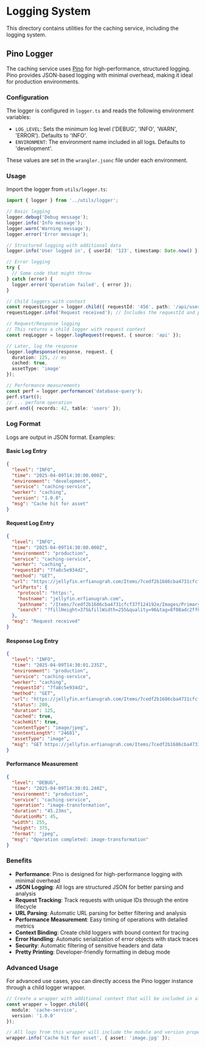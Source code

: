 # Logging System

This directory contains utilities for the caching service, including the logging system.

## Pino Logger

The caching service uses [Pino](https://getpino.io) for high-performance, structured logging. Pino provides JSON-based logging with minimal overhead, making it ideal for production environments.

### Configuration

The logger is configured in `logger.ts` and reads the following environment variables:

- `LOG_LEVEL`: Sets the minimum log level ('DEBUG', 'INFO', 'WARN', 'ERROR'). Defaults to 'INFO'.
- `ENVIRONMENT`: The environment name included in all logs. Defaults to 'development'.

These values are set in the `wrangler.jsonc` file under each environment.

### Usage

Import the logger from `utils/logger.ts`:

```typescript
import { logger } from '../utils/logger';

// Basic logging
logger.debug('Debug message');
logger.info('Info message');
logger.warn('Warning message');
logger.error('Error message');

// Structured logging with additional data
logger.info('User logged in', { userId: '123', timestamp: Date.now() });

// Error logging
try {
  // Some code that might throw
} catch (error) {
  logger.error('Operation failed', { error });
}

// Child loggers with context
const requestLogger = logger.child({ requestId: '456', path: '/api/users' });
requestLogger.info('Request received'); // Includes the requestId and path

// Request/Response logging
// This returns a child logger with request context
const reqLogger = logger.logRequest(request, { source: 'api' });

// Later, log the response
logger.logResponse(response, request, {
  duration: 125, // ms
  cached: true,
  assetType: 'image'
});

// Performance measurements
const perf = logger.performance('database-query');
perf.start();
// ... perform operation
perf.end({ records: 42, table: 'users' });
```

### Log Format

Logs are output in JSON format. Examples:

#### Basic Log Entry
```json
{
  "level": "INFO",
  "time": "2025-04-09T14:30:00.000Z",
  "environment": "development",
  "service": "caching-service",
  "worker": "caching",
  "version": "1.0.0",
  "msg": "Cache hit for asset"
}
```

#### Request Log Entry
```json
{
  "level": "INFO",
  "time": "2025-04-09T14:30:00.000Z",
  "environment": "production",
  "service": "caching-service",
  "worker": "caching",
  "requestId": "7fa8c5e934d2",
  "method": "GET",
  "url": "https://jellyfin.erfianugrah.com/Items/7cedf2b1686cba4731cfcf37f124192e/Images/Primary",
  "urlParts": {
    "protocol": "https:",
    "hostname": "jellyfin.erfianugrah.com",
    "pathname": "/Items/7cedf2b1686cba4731cfcf37f124192e/Images/Primary",
    "search": "?fillHeight=375&fillWidth=255&quality=96&tag=8f08adc2ff69ed3b4df7a56dce689ddd"
  },
  "msg": "Request received"
}
```

#### Response Log Entry
```json
{
  "level": "INFO",
  "time": "2025-04-09T14:30:01.235Z",
  "environment": "production", 
  "service": "caching-service",
  "worker": "caching",
  "requestId": "7fa8c5e934d2",
  "method": "GET",
  "url": "https://jellyfin.erfianugrah.com/Items/7cedf2b1686cba4731cfcf37f124192e/Images/Primary",
  "status": 200,
  "duration": 125,
  "cached": true,
  "cacheHit": true,
  "contentType": "image/jpeg",
  "contentLength": "24681",
  "assetType": "image",
  "msg": "GET https://jellyfin.erfianugrah.com/Items/7cedf2b1686cba4731cfcf37f124192e/Images/Primary - Ok"
}
```

#### Performance Measurement
```json
{
  "level": "DEBUG",
  "time": "2025-04-09T14:30:01.240Z",
  "environment": "production",
  "service": "caching-service",
  "operation": "image-transformation",
  "duration": "45.23ms",
  "durationMs": 45,
  "width": 255,
  "height": 375,
  "format": "jpeg",
  "msg": "Operation completed: image-transformation"
}
```

### Benefits

- **Performance**: Pino is designed for high-performance logging with minimal overhead
- **JSON Logging**: All logs are structured JSON for better parsing and analysis
- **Request Tracking**: Track requests with unique IDs through the entire lifecycle
- **URL Parsing**: Automatic URL parsing for better filtering and analysis
- **Performance Measurement**: Easy timing of operations with detailed metrics
- **Context Binding**: Create child loggers with bound context for tracing
- **Error Handling**: Automatic serialization of error objects with stack traces
- **Security**: Automatic filtering of sensitive headers and data
- **Pretty Printing**: Developer-friendly formatting in debug mode

### Advanced Usage

For advanced use cases, you can directly access the Pino logger instance through a child logger wrapper.

```typescript
// Create a wrapper with additional context that will be included in all logs
const wrapper = logger.child({
  module: 'cache-service',
  version: '1.0.0'
});

// All logs from this wrapper will include the module and version properties
wrapper.info('Cache hit for asset', { asset: 'image.jpg' });
```